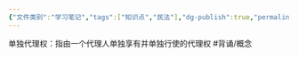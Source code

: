```yaml
---
{"文件类别":"学习笔记","tags":["知识点","民法"],"dg-publish":true,"permalink":"/学习笔记studyup/知识点cheese/单独代理权/","dgPassFrontmatter":true,"created":"2024-08-01T09:51:30.732+08:00","updated":"2024-10-23T12:11:14.018+08:00"}
---
```


单独代理权：指由一个代理人单独享有并单独行使的代理权 #背诵/概念 